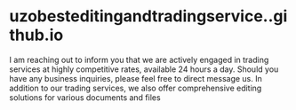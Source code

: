 # uzobesteditingandtradingservice..github.io
I am reaching out to inform you that we are actively engaged in trading services at highly competitive rates, available 24 hours a day. Should you have any business inquiries, please feel free to direct message us.  In addition to our trading services, we also offer comprehensive editing solutions for various documents and files
